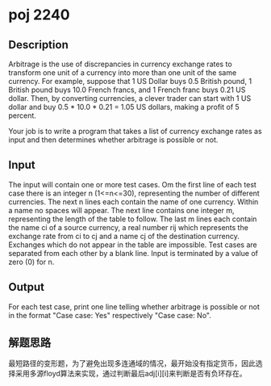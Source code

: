 # poj 2240

## Description

Arbitrage is the use of discrepancies in currency exchange rates to transform one unit of a currency into more than one unit of the same currency. For example, suppose that 1 US Dollar buys 0.5 British pound, 1 British pound buys 10.0 French francs, and 1 French franc buys 0.21 US dollar. Then, by converting currencies, a clever trader can start with 1 US dollar and buy 0.5 * 10.0 * 0.21 = 1.05 US dollars, making a profit of 5 percent.

Your job is to write a program that takes a list of currency exchange rates as input and then determines whether arbitrage is possible or not.
## Input

The input will contain one or more test cases. Om the first line of each test case there is an integer n (1<=n<=30), representing the number of different currencies. The next n lines each contain the name of one currency. Within a name no spaces will appear. The next line contains one integer m, representing the length of the table to follow. The last m lines each contain the name ci of a source currency, a real number rij which represents the exchange rate from ci to cj and a name cj of the destination currency. Exchanges which do not appear in the table are impossible.
Test cases are separated from each other by a blank line. Input is terminated by a value of zero (0) for n.
## Output

For each test case, print one line telling whether arbitrage is possible or not in the format "Case case: Yes" respectively "Case case: No".

## 解题思路

最短路径的变形题，为了避免出现多连通域的情况，最开始没有指定货币，因此选择采用多源floyd算法来实现，通过判断最后adj[i][i]来判断是否有负环存在。